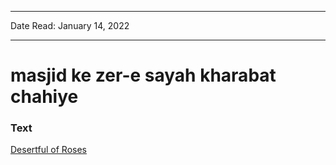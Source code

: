 ***
Date Read: January 14, 2022
***

# masjid ke zer-e sayah kharabat chahiye

### Text
[Desertful of Roses](http://www.columbia.edu/itc/mealac/pritchett/00ghalib/131/index_131.html)

